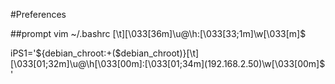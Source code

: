 #Preferences

##prompt vim ~/.bashrc
[\t]\[\033[36m\]\u@\h:\[\033[33;1m\]\w\[\033[m\]$

iPS1='${debian_chroot:+($debian_chroot)}[\t]\[\033[01;32m\]\u@\h\[\033[00m\]:\[\033[01;34m\](192.168.2.50)\w\[\033[00m\]\$ '